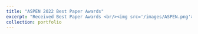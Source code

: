 ```yaml
---
title: "ASPEN 2022 Best Paper Awards"
excerpt: "Received Best Paper Awards <br/><img src='/images/ASPEN.png'>"
collection: portfolio
---
```



